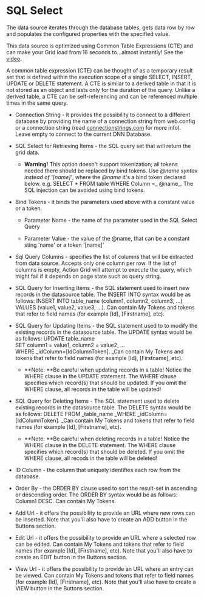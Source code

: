 # SQL Select

The data source iterates through the database tables, gets data row by row and populates the configured properties with the specified value.

This data source is optimized using Common Table Expressions \(CTE\) and can make your Grid load from 16 seconds to...almost instantly! See the[ video](https://youtu.be/tpUOEIriD9o).

A common table expression \(CTE\) can be thought of as a temporary result set that is defined within the execution scope of a single SELECT, INSERT, UPDATE or DELETE statement. A CTE is similar to a derived table in that it is not stored as an object and lasts only for the duration of the query. Unlike a derived table, a CTE can be self-referencing and can be referenced multiple times in the same query.

* Connection String - it provides the possibility to connect to a different database by providing the name of a connection string from web.config or a connection string \(read [connectionstrings.com](http://www.connectionstrings.com/) for more info\). Leave empty to connect to the current DNN Database. 
* SQL Select for Retrieving Items - the SQL query set that will return the grid data.

  * **Warning!** This option doesn't support tokenization; all tokens needed there should be replaced by bind tokens. Use _@name _syntax instead of_ '\[name\]'_, where the _@name_ it's a bind token declared below. e.g. SELECT \* FROM table WHERE Column =_ @name_. The SQL injection can be avoided using bind tokens. 

* Bind Tokens - it binds the parameters used above with a constant value or a token.

  * Parameter Name  - the name of the parameter used in the SQL Select Query

  * Parameter Value - the value of the @name, that can be a constant sting 'name' or a token '\[name\]'

* Sql Query Columns - specifies the list of columns that will be extracted from data source. Accepts only one column per row. If the list of columns is empty, Action Grid will attempt to execute the query, which might fail if it depends on page state such as query string.

* SQL Query for Inserting Items - the SQL statement used to insert new records in the datasource table. The INSERT INTO syntax would be as follows:  INSERT INTO table\_name \(column1, column2, column3, ...\)  
   VALUES \(value1, value2, value3, ...\). Can contain My Tokens and tokens that refer to field names \(for example \[Id\], \[Firstname\], etc\).

* SQL Query for Updating Items - the SQL statement used to to modify the existing records in the datasource table. The UPDATE syntax would be as follows: UPDATE table\_name  
   SET column1 = value1, column2 = value2, ...  
   WHERE \_idColumn=\[IdColumnToken\]. \_Can contain My Tokens and tokens that refer to field names \(for example \[Id\], \[Firstname\], etc\).

  * **Note: **Be careful when updating records in a table! Notice the WHERE clause in the UPDATE statement. The WHERE clause specifies which record\(s\) that should be updated. If you omit the WHERE clause, all records in the table will be updated!

* SQL Query for Deleting Items - The SQL statement used to delete existing records in the datasource table. The DELETE syntax would be as follows: DELETE FROM \_table\_name \_WHERE \_idColumn=\[IdColumnToken\]. \_Can contain My Tokens and tokens that refer to field names \(for example \[Id\], \[Firstname\], etc\).

  * **Note: **Be careful when deleting records in a table! Notice the WHERE clause in the DELETE statement. The WHERE clause specifies which record\(s\) that should be deleted. If you omit the WHERE clause, all recods in the table will be deleted!

* ID Column - the column that uniquely identifies each row from the database.

* Order By - the ORDER BY clause used to sort the result-set in ascending or descending order. The ORDER BY syntax would be as follows: Column1 DESC. Can contain My Tokens.

* Add Url - it offers the possibility to provide an URL where new rows can be inserted. Note that you'll also have to create an ADD button in the Buttons section.

* Edit Url - it offers the possibility to provide an URL where a selected row can be edited. Can contain My Tokens and tokens that refer to field names \(for example \[Id\], \[Firstname\], etc\). Note that you'll also have to create an EDIT button in the Buttons section.

* View Url - it offers the possibility to provide an URL where an entry can be viewed. Can contain My Tokens and tokens that refer to field names \(for example \[Id\], \[Firstname\], etc\). Note that you'll also have to create a VIEW button in the Buttons section.




